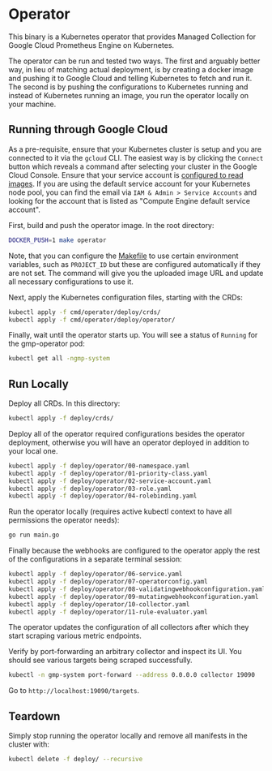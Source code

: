 # Operator

This binary is a Kubernetes operator that provides Managed Collection for Google
Cloud Prometheus Engine on Kubernetes.

The operator can be run and tested two ways. The first and arguably better way,
in lieu of matching actual deployment, is by creating a docker image and pushing
it to Google Cloud and telling Kubernetes to fetch and run it. The second is by
pushing the configurations to Kubernetes running and instead of Kubernetes
running an image, you run the operator locally on your machine.

## Running through Google Cloud

As a pre-requisite, ensure that your Kubernetes cluster is setup and you are
connected to it via the `gcloud` CLI. The easiest way is by clicking the
`Connect` button which reveals a command after selecting your cluster in the
Google Cloud Console. Ensure that your service account is [configured to read
images](https://cloud.google.com/kubernetes-engine/docs/troubleshooting#permission_denied_error).
If you are using the default service account for your Kubernetes node pool, you
can find the email via `IAM & Admin > Service Accounts` and looking for the
account that is listed as "Compute Engine default service account".

First, build and push the operator image. In the root directory:

```bash
DOCKER_PUSH=1 make operator
```

Note, that you can configure the [Makefile](/Makefile) to use certain
environment variables, such as `PROJECT_ID` but these are configured
automatically if they are not set. The command will give you the uploaded image
URL and update all necessary configurations to use it.

Next, apply the Kubernetes configuration files, starting with the CRDs:

```bash
kubectl apply -f cmd/operator/deploy/crds/
kubectl apply -f cmd/operator/deploy/operator/
```

Finally, wait until the operator starts up. You will see a status of `Running`
for the gmp-operator pod:

```bash
kubectl get all -ngmp-system
```

## Run Locally

Deploy all CRDs. In this directory:

```bash
kubectl apply -f deploy/crds/
```

Deploy all of the operator required configurations besides the operator
deployment, otherwise you will have an operator deployed in addition to your
local one.

```bash
kubectl apply -f deploy/operator/00-namespace.yaml
kubectl apply -f deploy/operator/01-priority-class.yaml
kubectl apply -f deploy/operator/02-service-account.yaml
kubectl apply -f deploy/operator/03-role.yaml
kubectl apply -f deploy/operator/04-rolebinding.yaml
```

Run the operator locally (requires active kubectl context to have all
permissions the operator needs):

```bash
go run main.go
```

Finally because the webhooks are configured to the operator apply the rest of
the configurations in a separate terminal session:

```bash
kubectl apply -f deploy/operator/06-service.yaml
kubectl apply -f deploy/operator/07-operatorconfig.yaml
kubectl apply -f deploy/operator/08-validatingwebhookconfiguration.yaml
kubectl apply -f deploy/operator/09-mutatingwebhookconfiguration.yaml
kubectl apply -f deploy/operator/10-collector.yaml
kubectl apply -f deploy/operator/11-rule-evaluator.yaml
```

The operator updates the configuration of all collectors after which they start
scraping various metric endpoints.

Verify by port-forwarding an arbitrary collector and inspect its UI. You should
see various targets being scraped successfully.

```bash
kubectl -n gmp-system port-forward --address 0.0.0.0 collector 19090
```

Go to `http://localhost:19090/targets`.

## Teardown

Simply stop running the operator locally and remove all manifests in the cluster
with:

```bash
kubectl delete -f deploy/ --recursive
```
